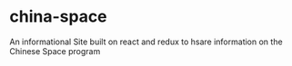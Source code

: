 # china-space
 An informational Site built on react and redux to hsare information on the Chinese Space program
